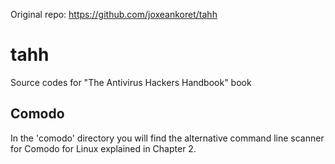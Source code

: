 Original repo: https://github.com/joxeankoret/tahh

# tahh
Source codes for "The Antivirus Hackers Handbook" book

## Comodo

In the 'comodo' directory you will find the alternative command line scanner for Comodo for Linux explained in Chapter 2.

